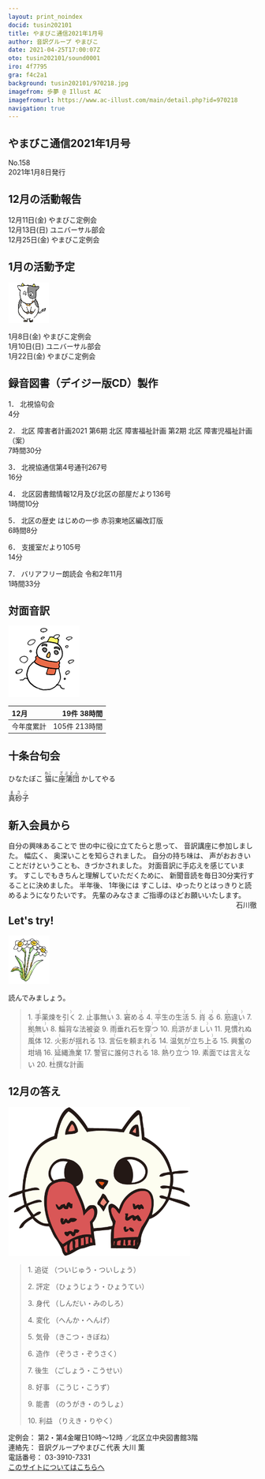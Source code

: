 ```yaml
---
layout: print_noindex
docid: tusin202101
title: やまびこ通信2021年1月号
author: 音訳グループ やまびこ
date: 2021-04-25T17:00:07Z
oto: tusin202101/sound0001
iro: 4f7795
gra: f4c2a1
background: tusin202101/970218.jpg
imagefrom: 歩夢 @ Illust AC
imagefromurl: https://www.ac-illust.com/main/detail.php?id=970218
navigation: true
---
```

   


## <span data-dur="4.22" data-begin="2.750" id="xmri_0001">やまびこ通信2021年1月号</span>

<span data-dur="2.476" data-begin="6.970" id="xmri_0002">No.158</span>  
<span data-dur="4.538" data-begin="9.446" id="xmri_0003">2021年1月8日発行</span>

## <span data-dur="3.489" data-begin="19.224" id="xmri_0006">12月の活動報告</span>

<span data-dur="2.501" data-begin="22.713" id="xmri_0007">12月11日(金)</span>
<span data-dur="2.602" data-begin="25.214" id="xmri_0008">やまびこ定例会</span>  
<span data-dur="2.541" data-begin="27.816" id="xmri_0009">12月13日(日)</span>
<span data-dur="2.504" data-begin="30.357" id="xmri_000A">ユニバーサル部会</span>  
<span data-dur="2.514" data-begin="32.861" id="xmri_000B">12月25日(金)</span>
<span data-dur="4.003" data-begin="35.375" id="xmri_000C">やまびこ定例会</span>

## <span data-dur="3.25" data-begin="39.378" id="xmri_000D">1月の活動予定</span>

<img class="migi" src="media/tusin202101/cut1.png" alt="" />


<span data-dur="2.026" data-begin="42.628" id="xmri_000E">1月8日(金)</span>
<span data-dur="2.603" data-begin="44.654" id="xmri_000F">やまびこ定例会</span>  
<span data-dur="2.06" data-begin="47.257" id="xmri_0010">1月10日(日)</span>
<span data-dur="2.504" data-begin="49.317" id="xmri_0011">ユニバーサル部会</span>  
<span data-dur="2.391" data-begin="51.821" id="xmri_0012">1月22日(金)</span>
<span data-dur="4.003" data-begin="54.212" id="xmri_0013">やまびこ定例会</span>

## <span data-dur="4.728" data-begin="58.215" id="xmri_0014">録音図書（デイジー版CD）製作</span>


<span data-dur="0.815" data-begin="64.493" id="xmri_0016">1．</span>
<span data-dur="1.488" data-begin="65.308" id="xmri_0017">北視協句会</span>  
<span data-dur="1.905" data-begin="66.796" id="xmri_0018">4分</span>

<span data-dur="0.704" data-begin="68.701" id="xmri_0019">2．</span>
<span data-dur="3.302" data-begin="69.405" id="xmri_001A">北区 障害者計画2021</span>
<span data-dur="3.374" data-begin="72.707" id="xmri_001B">第6期 北区 障害福祉計画</span>
<span data-dur="3.789" data-begin="76.081" id="xmri_001C">第2期 北区 障害児福祉計画（案）</span>  
<span data-dur="2.743" data-begin="79.870" id="xmri_001D">7時間30分</span>

<span data-dur="0.871" data-begin="82.613" id="xmri_001E">3．</span>
<span data-dur="4.263" data-begin="83.484" id="xmri_001F">北視協通信第4号通刊267号</span>  
<span data-dur="2.078" data-begin="87.747" id="xmri_0020">16分</span>

<span data-dur="0.797" data-begin="89.825" id="xmri_0021">4．</span>
<span data-dur="5.491" data-begin="90.622" id="xmri_0022">北区図書館情報12月及び北区の部屋だより136号</span>  
<span data-dur="2.468" data-begin="96.113" id="xmri_0023">1時間10分</span>

<span data-dur="0.715" data-begin="98.581" id="xmri_0024">5．</span>
<span data-dur="4.833" data-begin="99.296" id="xmri_0025">北区の歴史 はじめの一歩 赤羽東地区編改訂版</span>  
<span data-dur="2.541" data-begin="104.129" id="xmri_0026">6時間8分</span>

<span data-dur="0.859" data-begin="106.670" id="xmri_0027">6．</span>
<span data-dur="2.433" data-begin="107.529" id="xmri_0028">支援室だより105号</span>  
<span data-dur="2.111" data-begin="109.962" id="xmri_0029">14分</span>

<span data-dur="0.828" data-begin="112.073" id="xmri_002A">7．</span>
<span data-dur="3.582" data-begin="112.901" id="xmri_002B">バリアフリー朗読会 令和2年11月</span>  
<span data-dur="4.393" data-begin="116.483" id="xmri_002C">1時間33分</span>

## <span data-dur="2.666" data-begin="120.876" id="xmri_002D">対面音訳</span>

<img class="migi" src="media/tusin202101/cut2.png" alt="" />


<span data-dur="1.224" data-begin="123.542" id="xmri_002E">12月</span>|<span data-dur="2.575" data-begin="124.766" id="xmri_002F">19件 38時間</span>
|:---|---:|
<span data-dur="1.59" data-begin="127.341" id="xmri_0030">今年度累計</span>|<span data-dur="3.916" data-begin="128.931" id="xmri_0031">105件 213時間</span>

## <span data-dur="3.467" data-begin="132.847" id="xmri_0032">十条台句会</span>

<span data-dur="1.289" data-begin="136.314" id="xmri_0033">ひなたぼこ</span>
<span data-dur="1.454" data-begin="137.603" id="xmri_0034"><ruby>猫<rt>ねこ</rt></ruby>に<ruby>座蒲団<rt>ざぶとん</rt></ruby></span>
<span data-dur="3.134" data-begin="139.057" id="xmri_0035">かしてやる</span>

<span data-dur="3.278" data-begin="148.768" id="xmri_0039" class="haigo"><ruby>真砂子<rt>まさこ</rt></ruby></span>

## <span data-dur="2.926" data-begin="152.046" id="xmri_003A">新入会員から</span>

<span data-dur="4.256" data-begin="154.972" id="xmri_003B">自分の興味あることで 世の中に役に立てたらと思って、</span>
<span data-dur="3.177" data-begin="159.228" id="xmri_003C">音訳講座に参加しました。</span>
<span data-dur="1.212" data-begin="162.405" id="xmri_003D">幅広く、</span>
<span data-dur="3.146" data-begin="163.617" id="xmri_003E">奥深いことを知らされました。</span>
<span data-dur="6.606" data-begin="166.763" id="xmri_003F">自分の持ち味は、 声がおおきいことだけということも、きづかされました。</span>
<span data-dur="3.995" data-begin="173.369" id="xmri_0040">対面音訳に手応えを感じています。</span>
<span data-dur="3.292" data-begin="177.364" id="xmri_0041">すこしでもきちんと理解していただくために、</span>
<span data-dur="5.668" data-begin="180.656" id="xmri_0042">新聞音読を毎日30分実行することに決めました。</span>
<span data-dur="2.249" data-begin="186.324" id="xmri_0043">半年後、 1年後には</span>
<span data-dur="4.869" data-begin="188.573" id="xmri_0044">すこしは、ゆったりとはっきりと読めるようになりたいです。</span>
<span data-dur="1.719" data-begin="193.442" id="xmri_0045">先輩のみなさま</span>
<span data-dur="3.536" data-begin="195.161" id="xmri_0046">ご指導のほどお願いいたします。</span>
<span data-dur="3.636" data-begin="198.697" id="xmri_0047" style="float:right;">石川徹</span>


## <span data-dur="2.449" data-begin="202.833" id="xmri_0049">Let's try!</span>

<img class="migi" src="media/tusin202101/cut3.png" alt="" />


<span data-dur="3.487" data-begin="205.282" id="xmri_004A">読んでみましょう。</span>


<blockquote markdown="1">
1. <ruby>手薬煉を引く<rt>（　　　）</rt></ruby>
2. <ruby>止事無い<rt>（　　　）</rt></ruby>
3. <ruby>窘める<rt>（　　　）</rt></ruby>
4. <ruby>平生の生活<rt>（　　　）</rt></ruby>
5. <ruby>肖る<rt>（　　　）</rt></ruby>
6. <ruby>筋違い<rt>（　　　）</rt></ruby>
7. <ruby>拠無い<rt>（　　　）</rt></ruby>
8. <ruby>鯔背な法被姿<rt>（　　　）</rt></ruby>
9. <ruby>雨垂れ石を穿つ<rt>（　　　）</rt></ruby>
10. <ruby>烏滸がましい<rt>（　　　）</rt></ruby>
11. <ruby>見慣れぬ風体<rt>（　　　）</rt></ruby>
12. <ruby>火影が揺れる<rt>（　　　）</rt></ruby>
13. <ruby>言伝を頼まれる<rt>（　　　）</rt></ruby>
14. <ruby>温気が立ち上る<rt>（　　　）</rt></ruby>
15. <ruby>興奮の坩堝<rt>（　　　）</rt></ruby>
16. <ruby>延縄漁業<rt>（　　　）</rt></ruby>
17. <ruby>警官に誰何される<rt>（　　　）</rt></ruby>
18. <ruby>熱り立つ<rt>（　　　）</rt></ruby>
19. <ruby>素面では言えない<rt>（　　　）</rt></ruby>
20. <ruby>杜撰な計画<rt>（　　　）</rt></ruby>
</blockquote>
 
## <span data-dur="2.192" data-begin="212.594" id="xmri_004C">12月の答え</span>

<img class="migi" src="media/tusin202101/cut4.png" alt="" />


<blockquote markdown="1">
<span data-dur="0.815" data-begin="214.786" id="xmri_004D">1. 追従</span>
<span data-dur="2.311" data-begin="215.601" id="xmri_004E">（ついじゅう・ついしょう）</span>

<span data-dur="0.704" data-begin="217.912" id="xmri_004F">2. 評定</span>
<span data-dur="2.386" data-begin="218.616" id="xmri_0050">（ひょうじょう・ひょうてい）</span>

<span data-dur="0.871" data-begin="221.002" id="xmri_0051">3. 身代</span>
<span data-dur="2.257" data-begin="221.873" id="xmri_0052">（しんだい・みのしろ）</span>

<span data-dur="0.797" data-begin="224.130" id="xmri_0053">4. 変化</span>
<span data-dur="2.102" data-begin="224.927" id="xmri_0054">（へんか・へんげ）</span>

<span data-dur="0.715" data-begin="227.029" id="xmri_0055">5. 気骨</span>
<span data-dur="2.136" data-begin="227.744" id="xmri_0056">（きこつ・きぼね）</span>

<span data-dur="0.859" data-begin="229.880" id="xmri_0057">6. 造作</span>
<span data-dur="2.243" data-begin="230.739" id="xmri_0058">（ぞうさ・ぞうさく）</span>

<span data-dur="0.828" data-begin="232.982" id="xmri_0059">7. 後生</span>
<span data-dur="2.22" data-begin="233.810" id="xmri_005A">（ごしょう・こうせい）</span>

<span data-dur="0.847" data-begin="236.030" id="xmri_005B">8. 好事</span>
<span data-dur="1.972" data-begin="236.877" id="xmri_005C">（こうじ・こうず）</span>

<span data-dur="0.813" data-begin="238.849" id="xmri_005D">9. 能書</span>
<span data-dur="2.255" data-begin="239.662" id="xmri_005E">（のうがき・のうしょ）</span>

<span data-dur="0.8" data-begin="241.917" id="xmri_005F">10. 利益</span>
<span data-dur="2.117" data-begin="242.717" id="xmri_0060">（りえき・りやく）</span>
</blockquote>


<span data-dur="1.205" data-begin="244.834" id="xmri_0061">定例会：</span>
<span data-dur="3.237" data-begin="246.039" id="xmri_0062">第2・第4金曜日10時～12時</span>
<span data-dur="3.047" data-begin="249.276" id="xmri_0063">／北区立中央図書館3階</span>  
<span data-dur="1.319" data-begin="252.323" id="xmri_0064">連絡先：</span>
<span data-dur="3.944" data-begin="253.642" id="xmri_0065">音訳グループやまびこ代表 大川 薫</span>  
<span data-dur="1.409" data-begin="257.586" id="xmri_0066">電話番号：</span>
<span data-dur="4.305" data-begin="258.995" id="xmri_0067">03-3910-7331</span>  
<a href="mailto:ymbk2016ml@gmail.com?Subject=やまびこウェブサイトについて" data-dur="5.93" data-begin="263.300" id="xmri_0068">このサイトについてはこちらへ</a>


